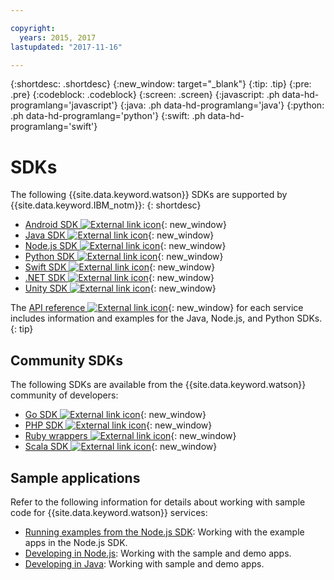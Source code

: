 ```yaml
---

copyright:
  years: 2015, 2017
lastupdated: "2017-11-16"

---
```


{:shortdesc: .shortdesc}
{:new_window: target="_blank"}
{:tip: .tip}
{:pre: .pre}
{:codeblock: .codeblock}
{:screen: .screen}
{:javascript: .ph data-hd-programlang='javascript'}
{:java: .ph data-hd-programlang='java'}
{:python: .ph data-hd-programlang='python'}
{:swift: .ph data-hd-programlang='swift'}

# SDKs

The following {{site.data.keyword.watson}} SDKs are supported by {{site.data.keyword.IBM_notm}}:
{: shortdesc}

* [Android SDK ![External link icon](../../icons/launch-glyph.svg "External link icon")](https://github.com/watson-developer-cloud/android-sdk){: new_window}
* [Java SDK ![External link icon](../../icons/launch-glyph.svg "External link icon")](https://github.com/watson-developer-cloud/java-sdk){: new_window}
* [Node.js SDK ![External link icon](../../icons/launch-glyph.svg "External link icon")](https://github.com/watson-developer-cloud/node-sdk){: new_window}
* [Python SDK ![External link icon](../../icons/launch-glyph.svg "External link icon")](https://github.com/watson-developer-cloud/python-sdk){: new_window}
* [Swift SDK ![External link icon](../../icons/launch-glyph.svg "External link icon")](https://github.com/watson-developer-cloud/ios-sdk){: new_window}
* [.NET SDK ![External link icon](../../icons/launch-glyph.svg "External link icon")](https://github.com/watson-developer-cloud/dotnet-standard-sdk){: new_window}
* [Unity SDK ![External link icon](../../icons/launch-glyph.svg "External link icon")](https://github.com/watson-developer-cloud/unity-sdk){: new_window}

The [API reference ![External link icon](../../icons/launch-glyph.svg "External link icon")](https://console.{DomainName}/developer/watson/documentation){: new_window} for each service includes information and examples for the Java, Node.js, and Python SDKs.
{: tip}

## Community SDKs

The following SDKs are available from the {{site.data.keyword.watson}} community of developers:

* [Go SDK ![External link icon](../../icons/launch-glyph.svg "External link icon")](https://github.com/liviosoares/go-watson-sdk){: new_window}
* [PHP SDK ![External link icon](../../icons/launch-glyph.svg "External link icon")](https://github.com/CognitiveBuild/WatsonPHPSDK){: new_window}
* [Ruby wrappers ![External link icon](../../icons/launch-glyph.svg "External link icon")](https://github.com/IcaliaLabs?utf8=%E2%9C%93&q=watson&type=&language=ruby){: new_window}
* [Scala SDK ![External link icon](../../icons/launch-glyph.svg "External link icon")](https://github.com/kane77/scala-sdk){: new_window}

## Sample applications

Refer to the following information for details about working with sample code for {{site.data.keyword.watson}} services:

* [Running examples from the Node.js SDK](/docs/services/watson/running-node-examples.html): Working with the example apps in the Node.js SDK.
* [Developing in Node.js](/docs/services/watson/developing-nodejs.html): Working with the sample and demo apps.
* [Developing in Java](/docs/services/watson/developing-java.html): Working with sample and demo apps.
